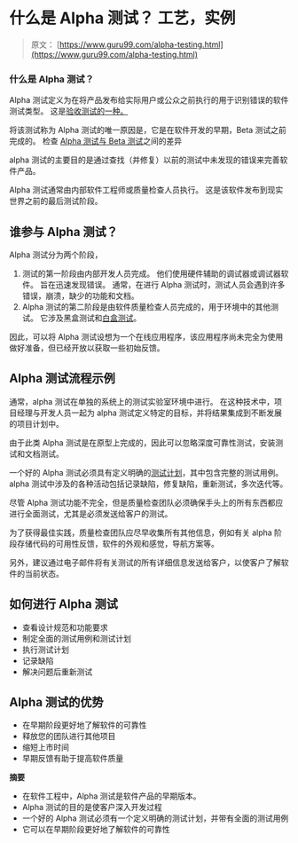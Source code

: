 # 什么是 Alpha 测试？ 工艺，实例

> 原文： [https://www.guru99.com/alpha-testing.html](https://www.guru99.com/alpha-testing.html)

### 什么是 Alpha 测试？

Alpha 测试定义为在将产品发布给实际用户或公众之前执行的用于识别错误的软件测试类型。 这是[验收测试的一种。](/user-acceptance-testing.html)

将该测试称为 Alpha 测试的唯一原因是，它是在软件开发的早期，Beta 测试之前完成的。 检查 [Alpha 测试与 Beta 测试](/alpha-beta-testing-demystified.html)之间的差异

alpha 测试的主要目的是通过查找（并修复）以前的测试中未发现的错误来完善软件产品。

Alpha 测试通常由内部软件工程师或质量检查人员执行。 这是该软件发布到现实世界之前的最后测试阶段。

## 谁参与 Alpha 测试？

Alpha 测试分为两个阶段，

1.  测试的第一阶段由内部开发人员完成。 他们使用硬件辅助的调试器或调试器软件。 旨在迅速发现错误。 通常，在进行 Alpha 测试时，测试人员会遇到许多错误，崩溃，缺少的功能和文档。
2.  Alpha 测试的第二阶段是由软件质量检查人员完成的，用于环境中的其他测试。 它涉及黑盒测试和[白盒测试](/white-box-testing.html)。

因此，可以将 Alpha 测试设想为一个在线应用程序，该应用程序尚未完全为使用做好准备，但已经开放以获取一些初始反馈。

## Alpha 测试流程示例

通常，alpha 测试在单独的系统上的测试实验室环境中进行。 在这种技术中，项目经理与开发人员一起为 alpha 测试定义特定的目标，并将结果集成到不断发展的项目计划中。

由于此类 Alpha 测试是在原型上完成的，因此可以忽略深度可靠性测试，安装测试和文档测试。

一个好的 Alpha 测试必须具有定义明确的[测试计划](/what-everybody-ought-to-know-about-test-planing.html)，其中包含完整的测试用例。 alpha 测试中涉及的各种活动包括记录缺陷，修复缺陷，重新测试，多次迭代等。

尽管 Alpha 测试功能不完全，但是质量检查团队必须确保手头上的所有东西都应进行全面测试，尤其是必须发送给客户的测试。

为了获得最佳实践，质量检查团队应尽早收集所有其他信息，例如有关 alpha 阶段存储代码的可用性反馈，软件的外观和感觉，导航方案等。

另外，建议通过电子邮件将有关测试的所有详细信息发送给客户，以使客户了解软件的当前状态。

## **如何进行 Alpha 测试**

*   查看设计规范和功能要求
*   制定全面的测试用例和测试计划
*   执行测试计划
*   记录缺陷
*   解决问题后重新测试

## Alpha 测试的优势

*   在早期阶段更好地了解软件的可靠性
*   释放您的团队进行其他项目
*   缩短上市时间
*   早期反馈有助于提高软件质量

**摘要**

*   在软件工程中，Alpha 测试是软件产品的早期版本。
*   Alpha 测试的目的是使客户深入开发过程
*   一个好的 Alpha 测试必须有一个定义明确的测试计划，并带有全面的测试用例
*   它可以在早期阶段更好地了解软件的可靠性